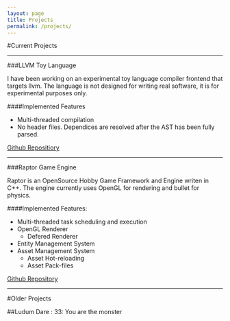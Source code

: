```yaml
---
layout: page
title: Projects
permalink: /projects/
---
```


#Current Projects

------------------------------

###LLVM Toy Language

I have been working on an experimental toy language compiler frontend that targets llvm.  The language is not designed for writing real software, it is for experimental purposes only.  

####Implemented Features

- Multi-threaded compilation
- No header files.  Dependices are resolved after the AST has been fully parsed.

[Github Repositiory](https://github.com/Twiebs/LLVMLang)

-----------------------------

###Raptor Game Engine

Raptor is an OpenSource Hobby Game Framework and Engine writen in C++.
The engine currently uses OpenGL for rendering and bullet for physics.  

####Implemented Features:

- Multi-threaded task scheduling and execution
- OpenGL Renderer
  - Defered Renderer
- Entity Management System
- Asset Management System
  - Asset Hot-reloading
  - Asset Pack-files


[Github Repository](https://github.com/Twiebs/Raptor)

-------------------------

#Older Projects

##Ludum Dare :
33: You are the monster
